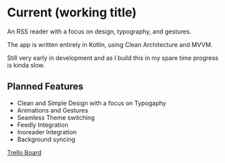 # Current (working title)

An RSS reader with a focus on design, typography, and gestures.

The app is written entirely in Kotlin, using Clean Architecture and MVVM.

Still very early in development and as I build this in my spare time progress is kinda slow.

## Planned Features

* Clean and Simple Design with a focus on Typogaphy
* Animations and Gestures
* Seamless Theme switching
* Feedly Integration
* Inoreader Integration
* Background syncing

[Trello Board](https://trello.com/b/XEXmBFD8/current)
